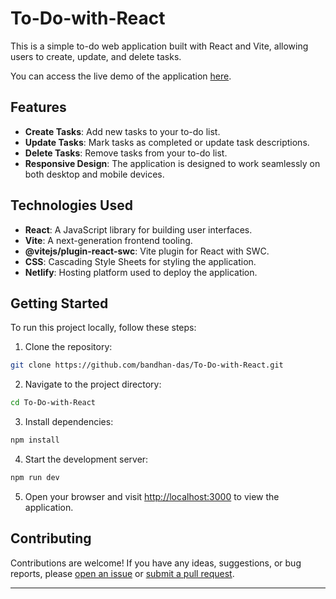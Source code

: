 # To-Do-with-React

This is a simple to-do web application built with React and Vite, allowing users to create, update, and delete tasks.

You can access the live demo of the application [here](https://65ef5ac52009540459e03fee--teal-pika-ccfbc4.netlify.app/).

## Features

- **Create Tasks**: Add new tasks to your to-do list.
- **Update Tasks**: Mark tasks as completed or update task descriptions.
- **Delete Tasks**: Remove tasks from your to-do list.
- **Responsive Design**: The application is designed to work seamlessly on both desktop and mobile devices.

## Technologies Used

- **React**: A JavaScript library for building user interfaces.
- **Vite**: A next-generation frontend tooling.
- **@vitejs/plugin-react-swc**: Vite plugin for React with SWC.
- **CSS**: Cascading Style Sheets for styling the application.
- **Netlify**: Hosting platform used to deploy the application.

## Getting Started

To run this project locally, follow these steps:

1. Clone the repository:

```bash
git clone https://github.com/bandhan-das/To-Do-with-React.git
```

2. Navigate to the project directory:

```bash
cd To-Do-with-React
```

3. Install dependencies:

```bash
npm install
```

4. Start the development server:

```bash
npm run dev
```

5. Open your browser and visit [http://localhost:3000](http://localhost:3000) to view the application.

## Contributing

Contributions are welcome! If you have any ideas, suggestions, or bug reports, please [open an issue](https://github.com/bandhan-das/To-Do-with-React/issues) or [submit a pull request](https://github.com/bandhan-das/To-Do-with-React/pulls).

---

